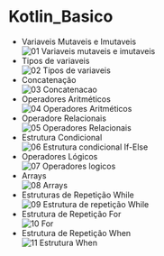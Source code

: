 # Kotlin_Basico 

* Variaveis Mutaveis e Imutaveis<br>
![01 Variaveis mutaveis e imutaveis](https://user-images.githubusercontent.com/69040085/220514683-ece144c4-d776-441a-b422-eebd0adf0a94.png)<br>
* Tipos de variaveis<br>
![02 Tipos de  variaveis](https://user-images.githubusercontent.com/69040085/220514684-d8423d27-ef55-42e9-bece-b66a0bb37bb5.png)<br>
* Concatenação<br>
![03 Concatenacao](https://user-images.githubusercontent.com/69040085/220514686-6c32a15f-526b-4223-9253-8ad7dd8d77e8.png)<br>
* Operadores Aritméticos<br>
![04 Operadores Aritméticos](https://user-images.githubusercontent.com/69040085/220514689-1c26a81e-dea0-493d-88c5-9213ba004136.png)<br>
* Operadore Relacionais<br>
![05 Operadores Relacionais](https://user-images.githubusercontent.com/69040085/220514690-e790c9d9-fa5a-405a-8533-5bb31a7a77db.png)<br>
* Estrutura Condicional<br>
![06 Estrutura condicional If-Else](https://user-images.githubusercontent.com/69040085/220514692-b335a052-925a-453c-ab40-d02328af241a.png)<br>
* Operadores Lógicos<br>
![07 Operadores logicos](https://user-images.githubusercontent.com/69040085/220514697-e162cf69-ecd4-4ad8-aaf0-a09f14a61daa.png)<br>
* Arrays<br>
![08 Arrays](https://user-images.githubusercontent.com/69040085/220514698-590a7daf-8bb8-4ff8-9295-e8040ee80226.png)<br>
* Estruturas de Repetição While<br>
![09 Estrutura de repetição While](https://user-images.githubusercontent.com/69040085/220514699-84bfd78a-2667-4200-93b2-4db6e0e9d7c9.png)<br>
* Estrutura de Repetição For<br>
![10 For](https://user-images.githubusercontent.com/69040085/220514700-93d9238a-4e8c-4b40-a33d-e2f17521360f.png)<br>
* Estrutura de Repetição When<br>
![11 Estrutura When](https://user-images.githubusercontent.com/69040085/220514702-255ebcf3-7fb8-41cb-815f-8e2d3342ec59.png)<br>
